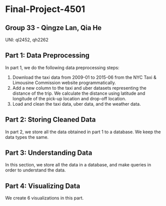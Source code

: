 # Final-Project-4501
## Group 33 - Qingze Lan, Qia He
UNI: ql2452, qh2262
## Part 1: Data Preprocessing
In part 1, we do the following data preprocessing steps:
1. Download the taxi data from 2009-01 to 2015-06 from the NYC Taxi & Limousine Commission website programmatically.
2. Add a new column to the taxi and uber datasets representing the distance of the trip. We calculate the distance using latitude and longitude of the pick-up location and drop-off location.
3. Load and clean the taxi data, uber data, and the weather data.
## Part 2: Storing Cleaned Data
In part 2, we store all the data obtained in part 1 to a database. We keep the data types the same.
## Part 3: Understanding Data
In this section, we store all the data in a database, and make queries in order to understand the data.
## Part 4: Visualizing Data
We create 6 visualizations in this part.
